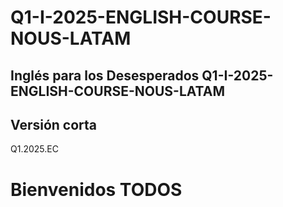 # Q1-I-2025-ENGLISH-COURSE-NOUS-LATAM

## Inglés para los Desesperados Q1-I-2025-ENGLISH-COURSE-NOUS-LATAM

## Versión corta

Q1.2025.EC

# Bienvenidos TODOS
